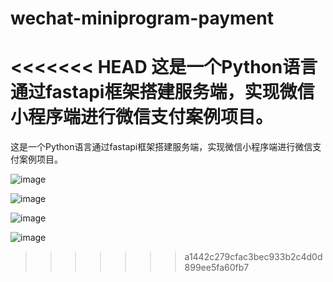 # wechat-miniprogram-payment
<<<<<<< HEAD
这是一个Python语言通过fastapi框架搭建服务端，实现微信小程序端进行微信支付案例项目。
=======
这是一个Python语言通过fastapi框架搭建服务端，实现微信小程序端进行微信支付案例项目。

![image](https://github.com/user-attachments/assets/b82f87c5-2a43-4de6-8e94-39f7404cb82e)

![image](https://github.com/user-attachments/assets/b4557dba-5c95-4fa3-b55d-eaf76a36ade9)

![image](https://github.com/user-attachments/assets/a9ae4128-f06d-4aa5-b310-d96a37bcdf1e)

![image](https://github.com/user-attachments/assets/0d6a7b0a-835e-4192-a085-c03dcfef9129)
>>>>>>> a1442c279cfac3bec933b2c4d0d899ee5fa60fb7
